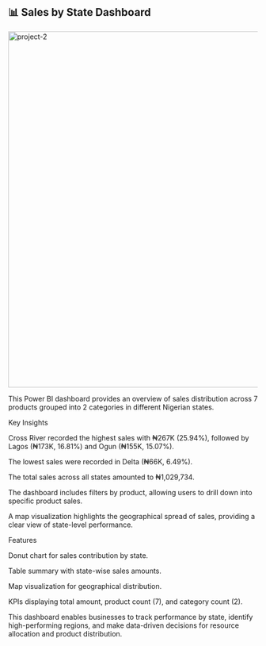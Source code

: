## 📊 Sales by State Dashboard

<img width="1338" height="718" alt="project-2" src="https://github.com/user-attachments/assets/f98e3592-a722-4d52-8bcb-65dc6e9c9a98" />


This Power BI dashboard provides an overview of sales distribution across 7 products grouped into 2 categories in different Nigerian states.

Key Insights

Cross River recorded the highest sales with ₦267K (25.94%), followed by Lagos (₦173K, 16.81%) and Ogun (₦155K, 15.07%).

The lowest sales were recorded in Delta (₦66K, 6.49%).

The total sales across all states amounted to ₦1,029,734.

The dashboard includes filters by product, allowing users to drill down into specific product sales.

A map visualization highlights the geographical spread of sales, providing a clear view of state-level performance.

Features

Donut chart for sales contribution by state.

Table summary with state-wise sales amounts.

Map visualization for geographical distribution.

KPIs displaying total amount, product count (7), and category count (2).

This dashboard enables businesses to track performance by state, identify high-performing regions, and make data-driven decisions for resource allocation and product distribution.
